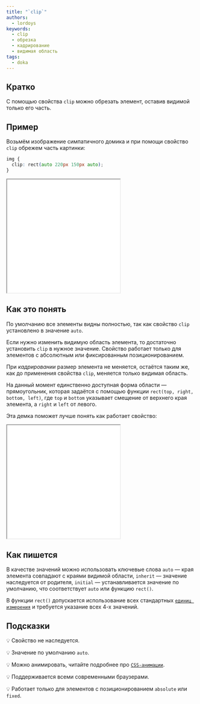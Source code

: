 ```yaml
---
title: "`clip`"
authors:
  - lordoys
keywords:
  - clip
  - обрезка
  - кадрирование
  - видимая область
tags:
  - doka
---
```


## Кратко

С помощью свойства `clip` можно обрезать элемент, оставив видимой только его часть.

## Пример

Возьмём изображение симпатичного домика и при помощи свойство `clip` обрежем часть картинки:

```css
img {
  clip: rect(auto 220px 150px auto);
}
```

<iframe title="Картинки" src="demos/basic/" height="300"></iframe>

## Как это понять

По умолчанию все элементы видны полностью, так как свойство `clip` установлено в значение `auto`.

Если нужно изменить видимую область элемента, то достаточно установить `clip` в нужное значение. Свойство работает только для элементов с абсолютным или фиксированным позиционированием.

При _кадрировании_ размер элемента не меняется, остаётся таким же, как до применения свойства `clip`, меняется только видимая область.

На данный момент единственно доступная форма области — прямоугольник, которая задаётся с помощью функции `rect(top, right, bottom, left)`, где `top` и `bottom` указывает смещение от верхнего края элемента, а `right` и `left` от левого.

Эта демка поможет лучше понять как работает свойство:

<iframe title="Картинка" src="demos/interactive/" height="300"></iframe>

## Как пишется

В качестве значений можно использовать ключевые слова `auto` — края элемента совпадают с краями видимой области, `inherit` — значение наследуется от родителя, `initial` — устанавливается значение по умолчанию, что соответствует `auto` или функцию `rect()`.

В функции `rect()` допускается использование всех стандартных [`единиц измерения`](/css/numeric-types) и требуется указание всех 4-х значений.

## Подсказки

💡 Свойство не наследуется.

💡 Значение по умолчанию `auto`.

💡 Можно анимировать, читайте подробнее про [`CSS-анимации`](/css/animation).

💡 Поддерживается всеми современными браузерами.

💡 Работает только для элементов с позиционированием `absolute` или `fixed`.
